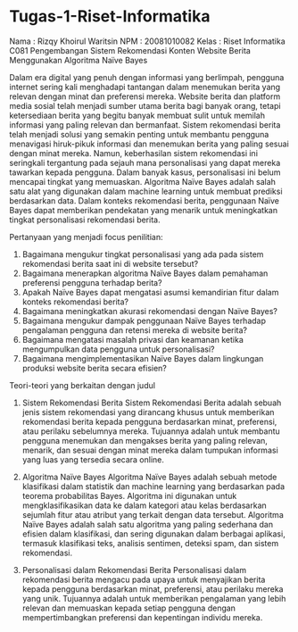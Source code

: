 # Tugas-1-Riset-Informatika

Nama : Rizqy Khoirul Waritsin
NPM : 20081010082
Kelas : Riset Informatika C081
Pengembangan Sistem Rekomendasi Konten Website Berita Menggunakan Algoritma Naïve Bayes

Dalam era digital yang penuh dengan informasi yang berlimpah, pengguna internet sering kali menghadapi tantangan dalam menemukan berita yang relevan dengan minat dan preferensi mereka. Website berita dan platform media sosial telah menjadi sumber utama berita bagi banyak orang, tetapi ketersediaan berita yang begitu banyak membuat sulit untuk memilah informasi yang paling relevan dan bermanfaat. Sistem rekomendasi berita telah menjadi solusi yang semakin penting untuk membantu pengguna menavigasi hiruk-pikuk informasi dan menemukan berita yang paling sesuai dengan minat mereka. Namun, keberhasilan sistem rekomendasi ini seringkali tergantung pada sejauh mana personalisasi yang dapat mereka tawarkan kepada pengguna. Dalam banyak kasus, personalisasi ini belum mencapai tingkat yang memuaskan. Algoritma Naïve Bayes adalah salah satu alat yang digunakan dalam machine learning untuk membuat prediksi berdasarkan data. Dalam konteks rekomendasi berita, penggunaan Naïve Bayes dapat memberikan pendekatan yang menarik untuk meningkatkan tingkat personalisasi rekomendasi berita.

Pertanyaan yang menjadi focus penilitian:
1.	Bagaimana mengukur tingkat personalisasi yang ada pada sistem rekomendasi berita saat ini di website tersebut?
2.	Bagaimana menerapkan algoritma Naïve Bayes dalam pemahaman preferensi pengguna terhadap berita?
3.	Apakah Naïve Bayes dapat mengatasi asumsi kemandirian fitur dalam konteks rekomendasi berita?
4.	Bagaimana meningkatkan akurasi rekomendasi dengan Naïve Bayes?
5.	Bagaimana mengukur dampak penggunaan Naïve Bayes terhadap pengalaman pengguna dan retensi mereka di website berita?
6.	Bagaimana mengatasi masalah privasi dan keamanan ketika mengumpulkan data pengguna untuk personalisasi?
7.	Bagaimana mengimplementasikan Naïve Bayes dalam lingkungan produksi website berita secara efisien?

Teori-teori yang berkaitan dengan judul
1.	Sistem Rekomendasi Berita
Sistem Rekomendasi Berita adalah sebuah jenis sistem rekomendasi yang dirancang khusus untuk memberikan rekomendasi berita kepada pengguna berdasarkan minat, preferensi, atau perilaku sebelumnya mereka. Tujuannya adalah untuk membantu pengguna menemukan dan mengakses berita yang paling relevan, menarik, dan sesuai dengan minat mereka dalam tumpukan informasi yang luas yang tersedia secara online.

2.	Algoritma Naïve Bayes
Algoritma Naïve Bayes adalah sebuah metode klasifikasi dalam statistik dan machine learning yang berdasarkan pada teorema probabilitas Bayes. Algoritma ini digunakan untuk mengklasifikasikan data ke dalam kategori atau kelas berdasarkan sejumlah fitur atau atribut yang terkait dengan data tersebut. Algoritma Naïve Bayes adalah salah satu algoritma yang paling sederhana dan efisien dalam klasifikasi, dan sering digunakan dalam berbagai aplikasi, termasuk klasifikasi teks, analisis sentimen, deteksi spam, dan sistem rekomendasi.

3.	Personalisasi dalam Rekomendasi Berita
Personalisasi dalam rekomendasi berita mengacu pada upaya untuk menyajikan berita kepada pengguna berdasarkan minat, preferensi, atau perilaku mereka yang unik. Tujuannya adalah untuk memberikan pengalaman yang lebih relevan dan memuaskan kepada setiap pengguna dengan mempertimbangkan preferensi dan kepentingan individu mereka.

